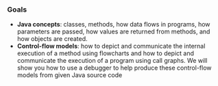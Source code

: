 ### Goals

- **Java concepts**: classes, methods, how data flows in programs, how parameters are passed, how values are returned from methods, and how objects are created.
- **Control-flow models**: how to depict and communicate the internal execution of a method using flowcharts and how to depict and communicate the execution of a program using call graphs.  We will show you how to use a debugger to help produce these control-flow models from given Java source code